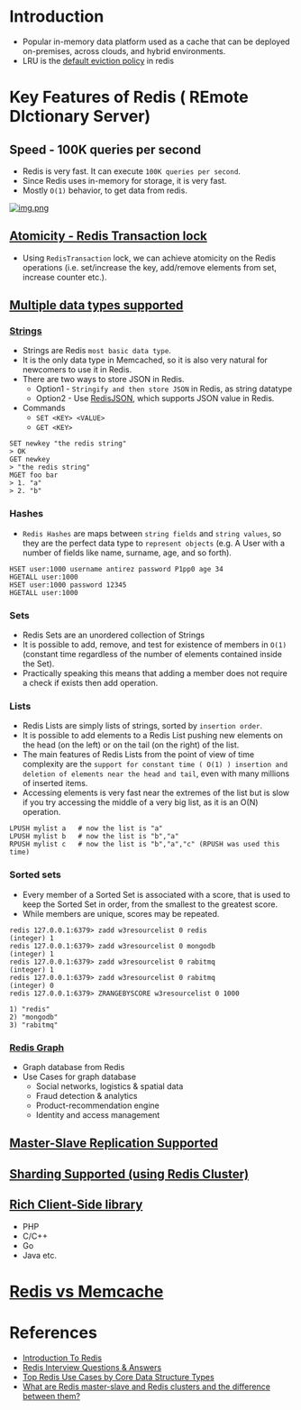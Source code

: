 
# Introduction
- Popular in-memory data platform used as a cache that can be deployed on-premises, across clouds, and hybrid environments.
- LRU is the [default eviction policy](https://docs.redis.com/latest/rs/databases/configure/eviction-policy/) in redis

# Key Features of Redis ( REmote DIctionary Server)

## Speed - 100K queries per second
- Redis is very fast. It can execute `100K queries per second`.
- Since Redis uses in-memory for storage, it is very fast.
- Mostly `O(1)` behavior, to get data from redis.

[![img.png](https://pbs.twimg.com/media/FMx3JZRUYAIWWKq?format=jpg&name=4096x4096)](https://www.youtube.com/watch?v=5TRFpFBccQM)

## [Atomicity - Redis Transaction lock](https://redis.io/docs/reference/patterns/distributed-locks/)
- Using `RedisTransaction` lock, we can achieve atomicity on the Redis operations (i.e. set/increase the key, add/remove elements from set, increase counter etc.).

## [Multiple data types supported](https://redis.io/docs/manual/data-types/)

### [Strings](https://www.w3resource.com/redis/redis-data-types.php)
- Strings are Redis `most basic data type`.
- It is the only data type in Memcached, so it is also very natural for newcomers to use it in Redis.
- There are two ways to store JSON in Redis.
  - Option1 - `Stringify and then store JSON` in Redis, as string datatype
  - Option2 - Use [RedisJSON](https://redis.io/docs/stack/json/), which supports JSON value in Redis.
- Commands
  - `SET <KEY> <VALUE>`
  - `GET <KEY>`

```
SET newkey "the redis string"
> OK
GET newkey
> "the redis string"
MGET foo bar
> 1. "a"
> 2. "b"
```

### Hashes
- `Redis Hashes` are maps between `string fields` and `string values`, so they are the perfect data type to `represent objects` (e.g. A User with a number of fields like name, surname, age, and so forth).
```
HSET user:1000 username antirez password P1pp0 age 34
HGETALL user:1000
HSET user:1000 password 12345
HGETALL user:1000
```

### Sets
- Redis Sets are an unordered collection of Strings
- It is possible to add, remove, and test for existence of members in `O(1)` (constant time regardless of the number of elements contained inside the Set).
- Practically speaking this means that adding a member does not require a check if exists then add operation.

### Lists
- Redis Lists are simply lists of strings, sorted by `insertion order`.
- It is possible to add elements to a Redis List pushing new elements on the head (on the left) or on the tail (on the right) of the list.
- The main features of Redis Lists from the point of view of time complexity are the `support for constant time ( O(1) ) insertion and deletion of elements near the head and tail`, even with many millions of inserted items.
- Accessing elements is very fast near the extremes of the list but is slow if you try accessing the middle of a very big list, as it is an O(N) operation.

```
LPUSH mylist a   # now the list is "a"
LPUSH mylist b   # now the list is "b","a"
RPUSH mylist c   # now the list is "b","a","c" (RPUSH was used this time)
```

### Sorted sets
- Every member of a Sorted Set is associated with a score, that is used to keep the Sorted Set in order, from the smallest to the greatest score. 
- While members are unique, scores may be repeated.

```
redis 127.0.0.1:6379> zadd w3resourcelist 0 redis
(integer) 1
redis 127.0.0.1:6379> zadd w3resourcelist 0 mongodb
(integer) 1
redis 127.0.0.1:6379> zadd w3resourcelist 0 rabitmq
(integer) 1
redis 127.0.0.1:6379> zadd w3resourcelist 0 rabitmq
(integer) 0
redis 127.0.0.1:6379> ZRANGEBYSCORE w3resourcelist 0 1000

1) "redis"
2) "mongodb"
3) "rabitmq"
```

### [Redis Graph](https://redis.com/nosql/graph-databases/)
- Graph database from Redis
- Use Cases for graph database
  - Social networks, logistics & spatial data
  - Fraud detection & analytics
  - Product-recommendation engine
  - Identity and access management

## [Master-Slave Replication Supported](RedisMasterSlaveReplication.md)

## [Sharding Supported (using Redis Cluster)](RedisCluster.md)

## [Rich Client-Side library](https://redis.io/docs/libraries/)
- PHP
- C/C++
- Go
- Java etc.

# [Redis vs Memcache](RedisVsMemCache.md)

# References
- [Introduction To Redis](https://www.slideshare.net/dvirsky/introduction-to-redis)
- [Redis Interview Questions & Answers](https://www.javatpoint.com/redis-interview-questions-and-answers)
- [Top Redis Use Cases by Core Data Structure Types](https://scalegrid.io/blog/top-redis-use-cases-by-core-data-structure-types/)
- [What are Redis master-slave and Redis clusters and the difference between them?](https://www.learnsteps.com/what-are-redis-master-slave-and-redis-clusters-and-the-difference-between-them/)